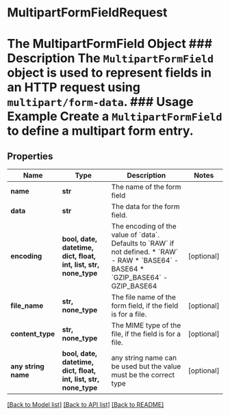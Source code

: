 # MultipartFormFieldRequest

# The MultipartFormField Object ### Description The `MultipartFormField` object is used to represent fields in an HTTP request using `multipart/form-data`.  ### Usage Example Create a `MultipartFormField` to define a multipart form entry.

## Properties
Name | Type | Description | Notes
------------ | ------------- | ------------- | -------------
**name** | **str** | The name of the form field | 
**data** | **str** | The data for the form field. | 
**encoding** | **bool, date, datetime, dict, float, int, list, str, none_type** | The encoding of the value of &#x60;data&#x60;. Defaults to &#x60;RAW&#x60; if not defined.  * &#x60;RAW&#x60; - RAW * &#x60;BASE64&#x60; - BASE64 * &#x60;GZIP_BASE64&#x60; - GZIP_BASE64 | [optional] 
**file_name** | **str, none_type** | The file name of the form field, if the field is for a file. | [optional] 
**content_type** | **str, none_type** | The MIME type of the file, if the field is for a file. | [optional] 
**any string name** | **bool, date, datetime, dict, float, int, list, str, none_type** | any string name can be used but the value must be the correct type | [optional]

[[Back to Model list]](../README.md#documentation-for-models) [[Back to API list]](../README.md#documentation-for-api-endpoints) [[Back to README]](../README.md)


